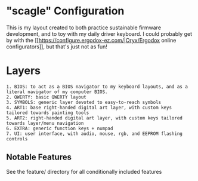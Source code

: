 # "scagle" Configuration
This is my layout created to both practice sustainable firmware development, and to toy with my daily driver keyboard.
I could probably get by with the [[https://configure.ergodox-ez.com/|Oryx/Ergodox online configurators]], but that's just not as fun!

# Layers
    1. BIOS: to act as a BIOS navigator to my keyboard layouts, and as a literal navigator of my computer BIOS.
    2. QWERTY: basic QWERTY layout
    3. SYMBOLS: generic layer devoted to easy-to-reach symbols
    4. ART1: base right-handed digital art layer, with custom keys tailored towards painting tools
    5. ART2: right-handed digital art layer, with custom keys tailored towards layer/menu navigation
    6. EXTRA: generic function keys + numpad
    7. UI: user interface, with audio, mouse, rgb, and EEPROM flashing controls


## Notable Features
See the feature/ directory for all conditionally included features
